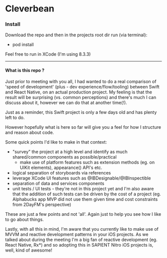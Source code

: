 # Cleverbean

### Install
Download the repo and then in the projects root dir run (via terminal):
* pod install

Feel free to run in XCode (I'm using 8.3.3)

-----------------------------------------------


#### What is this repo ?

Just prior to meeting with you all, I had wanted to do a real comparison of 'speed of development' (plus - dev experience/flow/tooling) between Swift and React Native, on an actual production project. My feeling is that the result will be surprising (vs. common perceptions) and there's much I can discuss about it, however we can do that at another time(!).

Just as a reminder, this Swift project is only a few days old and has plenty left to do.

However hopefully what is here so far will give you a feel for how I structure and reason about code. 

Some quick points I'd like to make in that context:
* "survey" the project at a high level and identify as much shared/common components as possible/practical
	* make use of platform features such as extension methods (eg. on UIKit elements), appearance() API's etc. 
* logical separation of storyboards via references
* leverage XCode UI features such as @IBDesignable/@IBInspectible
* separation of data and services components
* unit tests / UI tests - they're not in this project yet and I'm also aware that the addition of such tests can be driven by the cost of a project (eg. Alphabucks app MVP did not use them given time and cost constraints from 2DayFM's perspective)

These are just a few points and not 'all'. Again just to help you see how I like to go about things.



Lastly, with all this in mind, I'm aware that you currently like to make use of MVVM and reactive development patterns in your iOS projects. As we talked about during the meeting I'm a big fan of reactive development (eg. React Native, Rx*) and so adopting this in SAPIENT Nitro iOS projects is, well, kind of awesome! 








